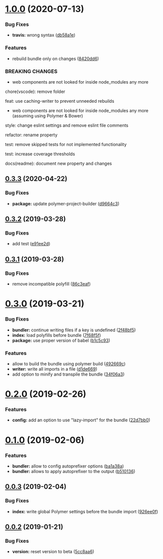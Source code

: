 # [1.0.0](https://github.com/BBVAEngineering/ember-cli-polymer-bundler/compare/v0.3.3...v1.0.0) (2020-07-13)


### Bug Fixes

* **travis:** wrong syntax ([db58a1e](https://github.com/BBVAEngineering/ember-cli-polymer-bundler/commit/db58a1e3e825e159038873643ee1331c9748d442))


### Features

* rebuild bundle only on changes ([8420dd6](https://github.com/BBVAEngineering/ember-cli-polymer-bundler/commit/8420dd61964938c83615b48970bf67b766cdc8bf))


### BREAKING CHANGES

* web components are not looked for inside node_modules any more

chore(vscode): remove folder

feat: use caching-writer to prevent unneeded rebuilds
* web components are not looked for inside node_modules any more (assuming using Polymer & Bower)

style: change eslint settings and remove eslint file comments

refactor: rename property

test: remove skipped tests for not implemented functionality

test: increase coverage thresholds

docs(readme): document new property and changes

## [0.3.3](https://github.com/BBVAEngineering/ember-cli-polymer-bundler/compare/v0.3.2...v0.3.3) (2020-04-22)


### Bug Fixes

* **package:** update polymer-project-builder ([d9664c3](https://github.com/BBVAEngineering/ember-cli-polymer-bundler/commit/d9664c3))

## [0.3.2](https://github.com/BBVAEngineering/ember-cli-polymer-bundler/compare/v0.3.1...v0.3.2) (2019-03-28)


### Bug Fixes

* add test ([e91ee2d](https://github.com/BBVAEngineering/ember-cli-polymer-bundler/commit/e91ee2d))

## [0.3.1](https://github.com/BBVAEngineering/ember-cli-polymer-bundler/compare/v0.3.0...v0.3.1) (2019-03-28)


### Bug Fixes

* remove incompatible polyfill ([86c3eaf](https://github.com/BBVAEngineering/ember-cli-polymer-bundler/commit/86c3eaf))

# [0.3.0](https://github.com/BBVAEngineering/ember-cli-polymer-bundler/compare/v0.2.0...v0.3.0) (2019-03-21)


### Bug Fixes

* **bundler:** continue writing files if a key is undefined ([2f48bf5](https://github.com/BBVAEngineering/ember-cli-polymer-bundler/commit/2f48bf5))
* **index:** load polyfills before bundle ([7f68f5f](https://github.com/BBVAEngineering/ember-cli-polymer-bundler/commit/7f68f5f))
* **package:** use proper version of babel ([b1c5c93](https://github.com/BBVAEngineering/ember-cli-polymer-bundler/commit/b1c5c93))


### Features

* allow to build the bundle using polymer build ([492669c](https://github.com/BBVAEngineering/ember-cli-polymer-bundler/commit/492669c))
* **writer:** write all imports in a file ([d1de669](https://github.com/BBVAEngineering/ember-cli-polymer-bundler/commit/d1de669))
* add option to minify and transpile the bundle ([34f06a3](https://github.com/BBVAEngineering/ember-cli-polymer-bundler/commit/34f06a3))

# [0.2.0](https://github.com/BBVAEngineering/ember-cli-polymer-bundler/compare/v0.1.0...v0.2.0) (2019-02-26)


### Features

* **config:** add an option to use "lazy-import" for the bundle ([22d7bb0](https://github.com/BBVAEngineering/ember-cli-polymer-bundler/commit/22d7bb0))

# [0.1.0](https://github.com/BBVAEngineering/ember-cli-polymer-bundler/compare/v0.0.3...v0.1.0) (2019-02-06)


### Features

* **bundler:** allow to config autoprefixer options ([ba1a38a](https://github.com/BBVAEngineering/ember-cli-polymer-bundler/commit/ba1a38a))
* **bundler:** allows to apply autoprefixer to the output ([b510136](https://github.com/BBVAEngineering/ember-cli-polymer-bundler/commit/b510136))

## [0.0.3](https://github.com/BBVAEngineering/ember-cli-polymer-bundler/compare/v0.0.2...v0.0.3) (2019-02-04)


### Bug Fixes

* **index:** write global Polymer settings before the bundle import ([926ee0f](https://github.com/BBVAEngineering/ember-cli-polymer-bundler/commit/926ee0f))

## [0.0.2](https://github.com/BBVAEngineering/ember-cli-polymer-bundler/compare/v0.0.1...v0.0.2) (2019-01-21)


### Bug Fixes

* **version:** reset version to beta ([5cc8aa6](https://github.com/BBVAEngineering/ember-cli-polymer-bundler/commit/5cc8aa6))
